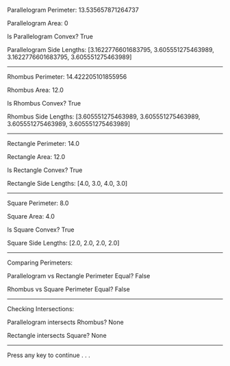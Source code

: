 Parallelogram Perimeter: 13.535657871264737

Parallelogram Area: 0

Is Parallelogram Convex? True

Parallelogram Side Lengths: [3.1622776601683795, 3.605551275463989, 3.1622776601683795, 3.605551275463989]

-----------------------------

Rhombus Perimeter: 14.422205101855956

Rhombus Area: 12.0

Is Rhombus Convex? True

Rhombus Side Lengths: [3.605551275463989, 3.605551275463989, 3.605551275463989, 3.605551275463989]

-----------------------------

Rectangle Perimeter: 14.0

Rectangle Area: 12.0

Is Rectangle Convex? True

Rectangle Side Lengths: [4.0, 3.0, 4.0, 3.0]

-----------------------------

Square Perimeter: 8.0

Square Area: 4.0

Is Square Convex? True

Square Side Lengths: [2.0, 2.0, 2.0, 2.0]

-----------------------------

Comparing Perimeters:

Parallelogram vs Rectangle Perimeter Equal? False

Rhombus vs Square Perimeter Equal? False

-----------------------------

Checking Intersections:

Parallelogram intersects Rhombus? None

Rectangle intersects Square? None

-----------------------------

Press any key to continue . . .
